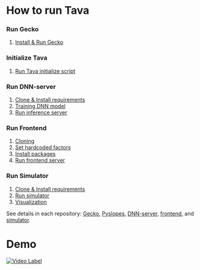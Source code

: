 # How to run Tava

### Run Gecko

1. [Install & Run Gecko](./docs/gecko.md#install--run-gecko)

### Initialize Tava

1. [Run Tava initialize script](./docs/Tava_init.md#run-tava-initialize-script)

### Run DNN-server

1. [Clone & Install requirements](./docs/DNN-server.md#clone--install-requirements)
2. [Training DNN model](./docs/DNN-server.md#training-model)
3. [Run inference server](./docs/DNN-server.md#run-inference-server)

### Run Frontend

1. [Cloning](./docs/frontend.md#requirements)
2. [Set hardcoded factors](./docs/frontend.md#set-hardcoded-factors)
3. [Install packages](./docs/frontend.md#install-packages)
4. [Run frontend server](./docs/frontend.md#run-server)

### Run Simulator

1. [Clone & Install requirements](./docs/simulator.md#clone--install-requirements)
2. [Run simulator](./docs/simulator.md#run-simulator)
3. [Visualization](./docs/simulator.md#visualization)

See details in each repository: [Gecko](https://github.com/t-ava/gecko), [Pyslopes](https://github.com/t-ava/pyslopes), [DNN-server](https://github.com/t-ava/citibike-DNN), [frontend](https://github.com/t-ava/tava-frontend), and [simulator](https://github.com/t-ava/tava-simulator).

# Demo

[![Video Label](http://img.youtube.com/vi/R-3okiePZ8I/0.jpg)](https://youtu.be/R-3okiePZ8I)
